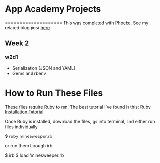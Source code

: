 # App Academy Projects
====================
This was completed with [Phoebe](https://github.com/phoebejhhong). See my related blog post [here](http://cssherry.tumblr.com/post/105323606704/w2d1-serialization-gems-rbenv). 

## Week 2
### w2d1
* Serialization (JSON and YAML)
* Gems and rbenv

# How to Run These Files
These files require Ruby to run. The best tutorial I've found is this: [Ruby Installation Tutorial](http://installrails.com/steps)

Once Ruby is installed, download the files, go into terminal, and either run files individually

$ ruby minesweeper.rb

or run them through irb

$ irb
$ load 'minesweeper.rb'
